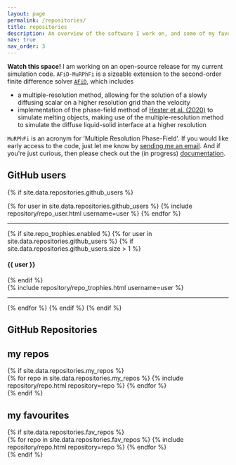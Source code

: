 ```yaml
---
layout: page
permalink: /repositories/
title: repositories
description: An overview of the software I work on, and some of my favourite open-source projects by other people
nav: true
nav_order: 3
---
```


**Watch this space!**
I am working on an open-source release for my current simulation code.
`AFiD-MuRPhFi` is a sizeable extension to the second-order finite difference solver [`AFiD`](https://github.com/PhysicsOfFluids/AFiD), which includes

- a multiple-resolution method, allowing for the solution of a slowly diffusing scalar on a higher resolution grid than the velocity
- implementation of the phase-field method of [Hester et al. (2020)](https://doi.org/) to simulate melting objects, making use of the multiple-resolution method to simulate the diffuse liquid-solid interface at a higher resolution

`MuRPhFi` is an acronym for 'Multiple Resolution Phase-Field'.
If you would like early access to the code, just let me know by [sending me an email](mailto:c.j.howland@utwente.nl).
And if you're just curious, then please check out the (in progress) [documentation](https://chowland.github.io/AFiD-MuRPhFi).

## GitHub users

{% if site.data.repositories.github_users %}
<div class="repositories d-flex flex-wrap flex-md-row flex-column justify-content-between align-items-center">
  {% for user in site.data.repositories.github_users %}
    {% include repository/repo_user.html username=user %}
  {% endfor %}
</div>

---

{% if site.repo_trophies.enabled %}
{% for user in site.data.repositories.github_users %}
  {% if site.data.repositories.github_users.size > 1 %}
  <h4>{{ user }}</h4>
  {% endif %}
  <div class="repositories d-flex flex-wrap flex-md-row flex-column justify-content-between align-items-center">
  {% include repository/repo_trophies.html username=user %}
  </div>

  ---

{% endfor %}
{% endif %}
{% endif %}

## GitHub Repositories
<div class="projects">
<h2 class="category">my repos</h2>
{% if site.data.repositories.my_repos %}
<div class="repositories d-flex flex-wrap flex-md-row flex-column justify-content-between align-items-center">
  {% for repo in site.data.repositories.my_repos %}
    {% include repository/repo.html repository=repo %}
  {% endfor %}
</div>
{% endif %}

<h2 class="category">my favourites</h2>
{% if site.data.repositories.fav_repos %}
<div class="repositories d-flex flex-wrap flex-md-row flex-column justify-content-between align-items-center">
  {% for repo in site.data.repositories.fav_repos %}
    {% include repository/repo.html repository=repo %}
  {% endfor %}
</div>
</div>
{% endif %}
